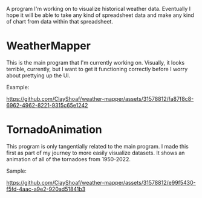 A program I'm working on to visualize historical weather data. Eventually I hope it will be able to take any kind of spreadsheet data and make any kind of chart from data within that spreadsheet.




# WeatherMapper
This is the main program that I'm currently working on. Visually, it looks terrible, currently, but I want to get it functioning correctly before I worry about prettying up the UI.

Example:


https://github.com/ClayShoaf/weather-mapper/assets/31578812/fa87f8c8-6962-4962-8221-9315c65e1242


# TornadoAnimation
This program is only tangentially related to the main program. I made this first as part of my journey to more easily visualize datasets. It shows an animation of all of the tornadoes from 1950-2022.

Sample:


https://github.com/ClayShoaf/weather-mapper/assets/31578812/e99f5430-f5fd-4aac-a9e2-920ad51841b3
